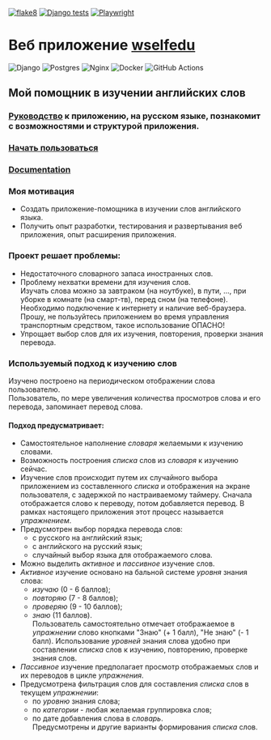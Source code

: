 
[![flake8](https://github.com/svmikurov/wselfedu/actions/workflows/flake8.yml/badge.svg)](https://github.com/svmikurov/wselfedu/actions/workflows/flake8.yml)
[![Django tests](https://github.com/svmikurov/wselfedu/actions/workflows/django-tests.yml/badge.svg)](https://github.com/svmikurov/wselfedu/actions/workflows/django-tests.yml)
[![Playwright](https://github.com/svmikurov/wselfedu/actions/workflows/playwright.yml/badge.svg)](https://github.com/svmikurov/wselfedu/actions/workflows/playwright.yml) 

# Веб приложение [wselfedu](http://77.222.52.53)

![Django](https://img.shields.io/badge/django-%23092E20.svg?style=for-the-badge&logo=django&logoColor=white)
![Postgres](https://img.shields.io/badge/postgres-%23316192.svg?style=for-the-badge&logo=postgresql&logoColor=white)
![Nginx](https://img.shields.io/badge/nginx-%23009639.svg?style=for-the-badge&logo=nginx&logoColor=white)
![Docker](https://img.shields.io/badge/docker-%230db7ed.svg?style=for-the-badge&logo=docker&logoColor=white)
![GitHub Actions](https://img.shields.io/badge/github%20actions-%232671E5.svg?style=for-the-badge&logo=githubactions&logoColor=white)

## Мой помощник в изучении английских слов

### [Руководство](https://svmikurov.github.io/wselfedu/tutorial.html#tutorial) к приложению, на русском языке, познакомит с возможностями и структурой приложения.

### [Начать пользоваться](http://77.222.53.52)

### [Documentation](https://svmikurov.github.io/wselfedu/)

### Моя мотивация
* Создать приложение-помощника в изучении слов английского языка.  
* Получить опыт разработки, тестирования и развертывания веб приложения,
опыт расширения приложения.

### Проект решает проблемы:

* Недостаточного словарного запаса иностранных слов.  
* Проблему нехватки времени для изучения слов.  
Изучать слова можно за завтраком (на ноутбуке), в пути, ..., 
при уборке в комнате (на смарт-тв), перед сном (на телефоне).  
Необходимо подключение к интернету и наличие веб-браузера.  
Прошу, не пользуйтесь приложением во время управления транспортным средством, 
такое использование ОПАСНО!  
* Упрощает выбор слов для их изучения, повторения, проверки знания перевода.  

### Используемый подход к изучению слов

Изучено построено на периодическом отображении слова пользователю.  
Пользователь, по мере увеличения количества просмотров слова и его перевода,
запоминает перевод слова.  

#### Подход предусматривает:
* Самостоятельное наполнение *словаря* желаемыми к изучению словами.
* Возможность построения *списка* слов из *словаря* к изучению сейчас.
* Изучение слов происходит путем их случайного выбора приложением
  из составленного *списка* и отображения на экране пользователя,
  с задержкой по настраиваемому таймеру. 
  Сначала отображается слово к переводу, потом добавляется перевод. 
  В рамках настоящего приложения этот процесс называется *упражнением*.  
* Предусмотрен выбор порядка перевода слов:
  * с русского на английский язык;
  * с английского на русский язык;
  * случайный выбор языка для отображаемого слова.
* Можно выделить *активное* и *пассивное* изучение слов.
* *Активное* изучение основано на бальной системе *уровня* знания слова:
  * *изучаю* (0 - 6 баллов);
  * *повторяю* (7 - 8 баллов);
  * *проверяю* (9 - 10 баллов);
  * *знаю* (11 баллов).  
  Пользователь самостоятельно отмечает отображаемое в *упражнении* слово
  кнопками "Знаю" (+ 1 балл), "Не знаю" (- 1 балл).
  Использование *уровней* знания слова удобно при составлении *списка*
  слов к изучению, повторению, проверке знания слов.
* *Пассивное* изучение предполагает просмотр отображаемых слов и их переводов
  в цикле *упражнения*.
* Предусмотрена фильтрация слов для составления *списка* слов в текущем *упражнении*:
  * по *уровню* знания слова;
  * по *категории* - любая желаемая группировка слов;
  * по дате добавления слова в *словарь*.  
  Предусмотрены и другие варианты формирования *списка* слов.
